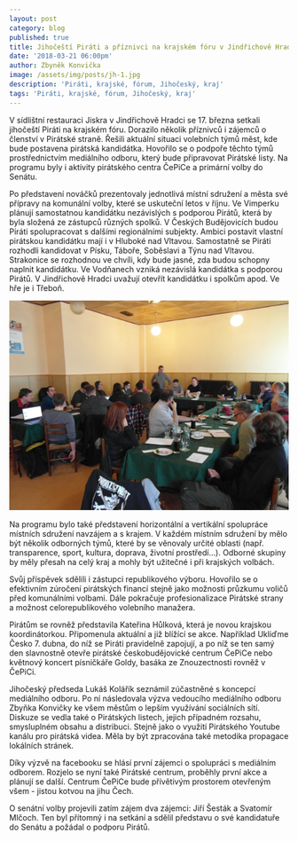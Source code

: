 ```yaml
---
layout: post
category: blog
published: true
title: Jihočeští Piráti a příznivci na krajském fóru v Jindřichově Hradci
date: '2018-03-21 06:00pm'
author: Zbyněk Konvička
image: /assets/img/posts/jh-1.jpg
description: 'Piráti, krajské, fórum, Jihočeský, kraj'
tags: 'Piráti, krajské, fórum, Jihočeský, kraj'
---
```

V sídlištní restauraci Jiskra v Jindřichově Hradci se 17. března setkali jihočeští Piráti na krajském fóru. Dorazilo několik příznivců i zájemců o členství v Pirátské straně. Řešili aktuální situaci volebních týmů měst, kde bude postavena pirátská kandidátka. Hovořilo se o podpoře těchto týmů prostřednictvím mediálního odboru, který bude připravovat Pirátské listy. Na programu byly i aktivity pirátského centra ČePiCe a primární volby do Senátu.  

Po představení nováčků prezentovaly jednotlivá místní sdružení a města své přípravy na komunální volby, které se uskuteční letos v říjnu. Ve Vimperku plánují samostatnou kandidátku nezávislých s podporou Pirátů, která by byla složená ze zástupců různých spolků. V Českých Budějovicích budou Piráti spolupracovat s dalšími regionálními subjekty. Ambici postavit vlastní pirátskou kandidátku mají i v Hluboké nad Vltavou. Samostatně se Piráti rozhodli kandidovat v Písku, Táboře, Soběslavi a Týnu nad Vltavou. Strakonice se rozhodnou ve chvíli, kdy bude jasné, zda budou schopny naplnit kandidátku. Ve Vodňanech vzniká nezávislá kandidátka s podporou Pirátů. V Jindřichově Hradci uvažují otevřít kandidátku i spolkům apod. Ve hře je i Třeboň.

![](/assets/img/posts/jh-2.jpg)

Na programu bylo také představení horizontální a vertikální spolupráce místních sdružení navzájem a s krajem. V každém místním sdružení by mělo být několik odborných týmů, které by se věnovaly určité oblasti (např. transparence, sport, kultura, doprava, životní prostředí…). Odborné skupiny by měly přesah na celý kraj a mohly být užitečné i při krajských volbách. 

Svůj příspěvek sdělili i zástupci republikového výboru. Hovořilo se o efektivním zúročení pirátských financí stejně jako možnosti průzkumu voličů před komunálními volbami. Dále pokračuje profesionalizace Pirátské strany a možnost celorepublikového volebního manažera.

Pirátům se rovněž představila Kateřina Hůlková, která je novou krajskou koordinátorkou. Připomenula aktuální a již blížící se akce. Například Ukliďme Česko 7. dubna, do níž se Piráti pravidelně zapojují, a po níž se ten samý den slavnostně otevře pirátské českobudějovické centrum ČePiCe nebo květnový koncert písničkáře Goldy, basáka ze Znouzectnosti rovněž v ČePiCi. 

Jihočeský předseda Lukáš Kolářík seznámil zúčastněné s koncepcí mediálního odboru. Po ní následovala výzva vedoucího mediálního odboru Zbyňka Konvičky ke všem městům o lepším využívání sociálních sítí. Diskuze se vedla také o Pirátských listech, jejich případném rozsahu, smysluplném obsahu a distribuci. Stejně jako o využití Pirátského Youtube kanálu pro pirátská videa. Měla by být zpracována také metodika propagace lokálních stránek. 

Díky výzvě na facebooku se hlásí první zájemci o spolupráci s mediálním odborem. Rozjelo se nyní také Pirátské centrum, proběhly první akce a plánují se další. Centrum ČePiCe bude přívětivým prostorem otevřeným všem - jistou kotvou na jihu Čech.

O senátní volby projevili zatím zájem dva zájemci: Jiří Šesták a Svatomír Mlčoch. Ten byl přítomný i na setkání a sdělil představu o své kandidatuře do Senátu a požádal o podporu Pirátů.
